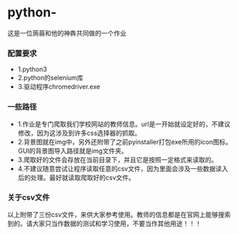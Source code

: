 # python-
这是一位蒟蒻和他的神犇共同做的一个作业

### 配置要求
- 1.python3
- 2.python的selenium库
- 3.驱动程序chromedriver.exe

### 一些路径
- 1.作业是专门爬取我们学校网站的教师信息。url是一开始就设定好的，不建议修改，因为这涉及到许多css选择器的抓取。
- 2.背景图就在img中，另外还附带了之前pyinstaller打包exe所用的icon图标。GUI的背景图导入路径就是img文件夹。
- 3.爬取好的文件会存放在当前目录下，并且它是按照一定格式来读取的。
- 4.不建议随意尝试让程序读取任意的csv文件，因为里面会涉及一些数据读入后的处理。最好就读取爬取好的csv文件。

### 关于csv文件
以上附带了三份csv文件，来供大家参考使用。教师的信息都是在官网上能够搜索到的。请大家只当作数据的测试和学习使用，不要当作其他用途！！！
